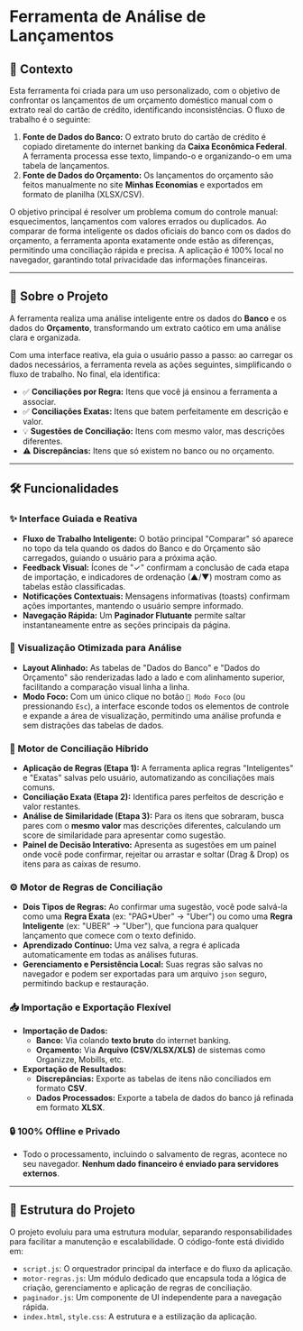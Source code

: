 # Ferramenta de Análise de Lançamentos

## 📖 Contexto
Esta ferramenta foi criada para um uso personalizado, com o objetivo de confrontar os lançamentos de um orçamento doméstico manual com o extrato real do cartão de crédito, identificando inconsistências. O fluxo de trabalho é o seguinte:

1.  **Fonte de Dados do Banco:** O extrato bruto do cartão de crédito é copiado diretamente do internet banking da **Caixa Econômica Federal**. A ferramenta processa esse texto, limpando-o e organizando-o em uma tabela de lançamentos.
2.  **Fonte de Dados do Orçamento:** Os lançamentos do orçamento são feitos manualmente no site **Minhas Economias** e exportados em formato de planilha (XLSX/CSV).

O objetivo principal é resolver um problema comum do controle manual: esquecimentos, lançamentos com valores errados ou duplicados. Ao comparar de forma inteligente os dados oficiais do banco com os dados do orçamento, a ferramenta aponta exatamente onde estão as diferenças, permitindo uma conciliação rápida e precisa. A aplicação é 100% local no navegador, garantindo total privacidade das informações financeiras.

---

## 📌 Sobre o Projeto
A ferramenta realiza uma análise inteligente entre os dados do **Banco** e os dados do **Orçamento**, transformando um extrato caótico em uma análise clara e organizada.

Com uma interface reativa, ela guia o usuário passo a passo: ao carregar os dados necessários, a ferramenta revela as ações seguintes, simplificando o fluxo de trabalho. No final, ela identifica:
- ✅ **Conciliações por Regra:** Itens que você já ensinou a ferramenta a associar.
- ✅ **Conciliações Exatas:** Itens que batem perfeitamente em descrição e valor.
- 💡 **Sugestões de Conciliação:** Itens com mesmo valor, mas descrições diferentes.
- ⚠️ **Discrepâncias:** Itens que só existem no banco ou no orçamento.

---

## 🛠 Funcionalidades

### ✨ Interface Guiada e Reativa
- **Fluxo de Trabalho Inteligente:** O botão principal "Comparar" só aparece no topo da tela quando os dados do Banco e do Orçamento são carregados, guiando o usuário para a próxima ação.
- **Feedback Visual:** Ícones de "✓" confirmam a conclusão de cada etapa de importação, e indicadores de ordenação (▲/▼) mostram como as tabelas estão classificadas.
- **Notificações Contextuais:** Mensagens informativas (toasts) confirmam ações importantes, mantendo o usuário sempre informado.
- **Navegação Rápida:** Um **Paginador Flutuante** permite saltar instantaneamente entre as seções principais da página.

### 🎯 Visualização Otimizada para Análise
- **Layout Alinhado:** As tabelas de "Dados do Banco" e "Dados do Orçamento" são renderizadas lado a lado e com alinhamento superior, facilitando a comparação visual linha a linha.
- **Modo Foco:** Com um único clique no botão `🎯 Modo Foco` (ou pressionando `Esc`), a interface esconde todos os elementos de controle e expande a área de visualização, permitindo uma análise profunda e sem distrações das tabelas de dados.

### 🧠 Motor de Conciliação Híbrido
- **Aplicação de Regras (Etapa 1):** A ferramenta aplica regras "Inteligentes" e "Exatas" salvas pelo usuário, automatizando as conciliações mais comuns.
- **Conciliação Exata (Etapa 2):** Identifica pares perfeitos de descrição e valor restantes.
- **Análise de Similaridade (Etapa 3):** Para os itens que sobraram, busca pares com o **mesmo valor** mas descrições diferentes, calculando um score de similaridade para apresentar como sugestão.
- **Painel de Decisão Interativo:** Apresenta as sugestões em um painel onde você pode confirmar, rejeitar ou arrastar e soltar (Drag & Drop) os itens para as caixas de resumo.

### ⚙️ Motor de Regras de Conciliação
- **Dois Tipos de Regras:** Ao confirmar uma sugestão, você pode salvá-la como uma **Regra Exata** (ex: "PAG*Uber" → "Uber") ou como uma **Regra Inteligente** (ex: "UBER" → "Uber"), que funciona para qualquer lançamento que comece com o texto definido.
- **Aprendizado Contínuo:** Uma vez salva, a regra é aplicada automaticamente em todas as análises futuras.
- **Gerenciamento e Persistência Local:** Suas regras são salvas no navegador e podem ser exportadas para um arquivo `json` seguro, permitindo backup e restauração.

### 📥 Importação e Exportação Flexível
- **Importação de Dados:**
  - **Banco:** Via colando **texto bruto** do internet banking.
  - **Orçamento:** Via **Arquivo (CSV/XLSX/XLS)** de sistemas como Organizze, Mobills, etc.
- **Exportação de Resultados:**
  - **Discrepâncias:** Exporte as tabelas de itens não conciliados em formato **CSV**.
  - **Dados Processados:** Exporte a tabela de dados do banco já refinada em formato **XLSX**.

### 🔒 100% Offline e Privado
- Todo o processamento, incluindo o salvamento de regras, acontece no seu navegador. **Nenhum dado financeiro é enviado para servidores externos**.

---

## 📂 Estrutura do Projeto
O projeto evoluiu para uma estrutura modular, separando responsabilidades para facilitar a manutenção e escalabilidade. O código-fonte está dividido em:
- `script.js`: O orquestrador principal da interface e do fluxo da aplicação.
- `motor-regras.js`: Um módulo dedicado que encapsula toda a lógica de criação, gerenciamento e aplicação de regras de conciliação.
- `paginador.js`: Um componente de UI independente para a navegação rápida.
- `index.html`, `style.css`: A estrutura e a estilização da aplicação.
